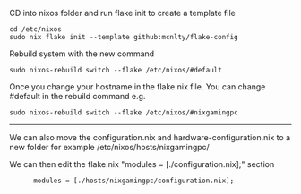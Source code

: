 CD into nixos folder and run flake init to create a template file
```
cd /etc/nixos
sudo nix flake init --template github:mcnlty/flake-config
```

Rebuild system with the new command
```
sudo nixos-rebuild switch --flake /etc/nixos/#default
```

Once you change your hostname in the flake.nix file. You can change #default in the rebuild command e.g.
```
sudo nixos-rebuild switch --flake /etc/nixos/#nixgamingpc
```

---
We can also move the configuration.nix and hardware-configuration.nix to a new folder for example /etc/nixos/hosts/nixgamingpc/

We can then edit the flake.nix "modules = [./configuration.nix];" section
```
      modules = [./hosts/nixgamingpc/configuration.nix];
```
